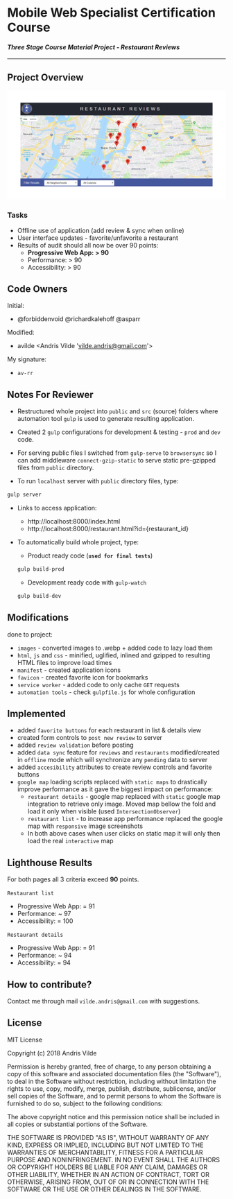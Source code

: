 # Mobile Web Specialist Certification Course
#### _Three Stage Course Material Project - Restaurant Reviews_
---
## Project Overview
![Restaurant Reviews Cover](./av-restaurant-reviews.png "Restaurant Reviews Cover")

### Tasks
- Offline use of application (add review & sync when online)
- User interface updates - favorite/unfavorite a restaurant
- Results of audit should all now be over 90 points:
    * **Progressive Web App: > 90**
    * Performance: > 90
    * Accessibility: > 90


## Code Owners
Initial:
* @forbiddenvoid @richardkalehoff @asparr

Modified: 
* avilde <Andris Vilde 'vilde.andris@gmail.com'>

My signature:
* `av-rr`

## Notes For Reviewer

* Restructured whole project into `public` and `src` (source) folders where automation tool `gulp` is used to generate resulting application.

* Created 2 `gulp` configurations for development & testing - `prod` and `dev` code.

* For serving public files I switched from `gulp-serve` to `browsersync` so I can add middleware `connect-gzip-static` to serve static pre-gzipped files from `public` directory.

* To run `localhost` server with `public` directory files, type:
```js
gulp server
```

* Links to access application:
    * http://localhost:8000/index.html
    * http://localhost:8000/restaurant.html?id={restaurant_id}

* To automatically build whole project, type:
    * Product ready code (**`used for final tests`**)
    ```js
    gulp build-prod
    ```
    * Development ready code with `gulp-watch`
    ```js
    gulp build-dev
    ```

## Modifications
done to project:
* `images` - converted images to .webp + added code to lazy load them
* `html`, `js` and `css` - minified, uglified, inlined and gzipped to resulting HTML files to improve load times
* `manifest` - created application icons
* `favicon` - created favorite icon for bookmarks
* `service worker` - added code to only cache `GET` requests
* `automation tools` - check `gulpfile.js` for whole configuration

## Implemented

* added `favorite buttons` for each restaurant in list & details view
* created form controls to `post new review` to server
* added `review validation` before posting
* added `data sync` feature for `reviews` and `restaurants` modified/created in `offline` mode which will synchronize any `pending` data to server
* added `accesibility` attributes to create review controls and favorite buttons
* `google map` loading scripts replaced with `static maps` to drastically improve performance as it gave the biggest impact on performance:
    * `restaurant details` - google map replaced with `static` google map integration to retrieve only image. Moved map bellow the fold and load it only when visible (used `IntersectionObserver`)
    * `restaurant list` - to increase app performance replaced the google map with `responsive` image screenshots
    * In both above cases when user clicks on static map it will only then load the real `interactive` map


## Lighthouse Results
For both pages all 3 criteria exceed **90** points.

`Restaurant list`
* Progressive Web App: = 91
* Performance: ~ 97
* Accessibility: = 100

`Restaurant details`
* Progressive Web App: = 91
* Performance: ~ 94
* Accessibility: = 94

## How to contribute?
Contact me through mail `vilde.andris@gmail.com` with suggestions.

## License
MIT License

Copyright (c) 2018 Andris Vilde

Permission is hereby granted, free of charge, to any person obtaining a copy
of this software and associated documentation files (the "Software"), to deal
in the Software without restriction, including without limitation the rights
to use, copy, modify, merge, publish, distribute, sublicense, and/or sell
copies of the Software, and to permit persons to whom the Software is
furnished to do so, subject to the following conditions:

The above copyright notice and this permission notice shall be included in all
copies or substantial portions of the Software.

THE SOFTWARE IS PROVIDED "AS IS", WITHOUT WARRANTY OF ANY KIND, EXPRESS OR
IMPLIED, INCLUDING BUT NOT LIMITED TO THE WARRANTIES OF MERCHANTABILITY,
FITNESS FOR A PARTICULAR PURPOSE AND NONINFRINGEMENT. IN NO EVENT SHALL THE
AUTHORS OR COPYRIGHT HOLDERS BE LIABLE FOR ANY CLAIM, DAMAGES OR OTHER
LIABILITY, WHETHER IN AN ACTION OF CONTRACT, TORT OR OTHERWISE, ARISING FROM,
OUT OF OR IN CONNECTION WITH THE SOFTWARE OR THE USE OR OTHER DEALINGS IN THE
SOFTWARE.
